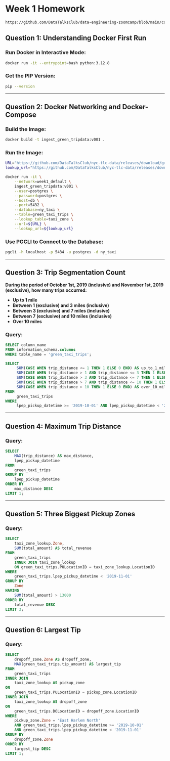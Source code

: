 # Week 1 Homework
```bash
https://github.com/DataTalksClub/data-engineering-zoomcamp/blob/main/cohorts/2025/01-docker-terraform/homework.md
```

## **Question 1: Understanding Docker First Run**

### Run Docker in Interactive Mode:
```bash
docker run -it --entrypoint=bash python:3.12.8
```

### Get the PIP Version:
```bash
pip --version
```

---

## **Question 2: Docker Networking and Docker-Compose**

### Build the Image:
```bash
docker build -t ingest_green_tripdata:v001 .
```

### Run the Image:
```bash
URL="https://github.com/DataTalksClub/nyc-tlc-data/releases/download/green/green_tripdata_2019-10.csv.gz"
lookup_url="https://github.com/DataTalksClub/nyc-tlc-data/releases/download/misc/taxi_zone_lookup.csv"

docker run -it \
    --network=week1_default \
    ingest_green_tripdata:v001 \
    --user=postgres \
    --password=postgres \
    --host=db \
    --port=5432 \
    --database=ny_taxi \
    --table=green_taxi_trips \
    --lookup_table=taxi_zone \
    --url=${URL} \
    --lookup_url=${lookup_url}
```

### Use PGCLI to Connect to the Database:
```bash
pgcli -h localhost -p 5434 -u postgres -d ny_taxi
```

---

## **Question 3: Trip Segmentation Count**

**During the period of October 1st, 2019 (inclusive) and November 1st, 2019 (exclusive), how many trips occurred:**
- **Up to 1 mile**
- **Between 1 (exclusive) and 3 miles (inclusive)**
- **Between 3 (exclusive) and 7 miles (inclusive)**
- **Between 7 (exclusive) and 10 miles (inclusive)**
- **Over 10 miles**

### Query:
```sql
SELECT column_name
FROM information_schema.columns
WHERE table_name = 'green_taxi_trips';

SELECT
     SUM(CASE WHEN trip_distance <= 1 THEN 1 ELSE 0 END) AS up_to_1_mile,
     SUM(CASE WHEN trip_distance > 1 AND trip_distance <= 3 THEN 1 ELSE 0 END) AS between_1_and_3_miles,
     SUM(CASE WHEN trip_distance > 3 AND trip_distance <= 7 THEN 1 ELSE 0 END) AS between_3_and_7_miles,
     SUM(CASE WHEN trip_distance > 7 AND trip_distance <= 10 THEN 1 ELSE 0 END) AS between_7_and_10_miles,
     SUM(CASE WHEN trip_distance > 10 THEN 1 ELSE 0 END) AS over_10_miles
FROM
     green_taxi_trips
WHERE
     lpep_pickup_datetime >= '2019-10-01' AND lpep_pickup_datetime < '2019-11-01';
```

---

## **Question 4: Maximum Trip Distance**

### Query:
```sql
SELECT 
    MAX(trip_distance) AS max_distance,
    lpep_pickup_datetime
FROM
    green_taxi_trips
GROUP BY 
    lpep_pickup_datetime
ORDER BY 
    max_distance DESC
LIMIT 1;
```

---

## **Question 5: Three Biggest Pickup Zones**

### Query:
```sql
SELECT 
    taxi_zone_lookup.Zone,
    SUM(total_amount) AS total_revenue
FROM
    green_taxi_trips
    INNER JOIN taxi_zone_lookup
    ON green_taxi_trips.PULocationID = taxi_zone_lookup.LocationID
WHERE 
    green_taxi_trips.lpep_pickup_datetime < '2019-11-01'
GROUP BY 
    Zone
HAVING 
    SUM(total_amount) > 13000
ORDER BY 
    total_revenue DESC
LIMIT 3;
```

---

## **Question 6: Largest Tip**

### Query:
```sql
SELECT 
    dropoff_zone.Zone AS dropoff_zone,
    MAX(green_taxi_trips.tip_amount) AS largest_tip
FROM 
    green_taxi_trips
INNER JOIN 
    taxi_zone_lookup AS pickup_zone
ON 
    green_taxi_trips.PULocationID = pickup_zone.LocationID
INNER JOIN 
    taxi_zone_lookup AS dropoff_zone
ON 
    green_taxi_trips.DOLocationID = dropoff_zone.LocationID
WHERE 
    pickup_zone.Zone = 'East Harlem North' 
    AND green_taxi_trips.lpep_pickup_datetime >= '2019-10-01'
    AND green_taxi_trips.lpep_pickup_datetime < '2019-11-01'
GROUP BY 
    dropoff_zone.Zone
ORDER BY 
    largest_tip DESC
LIMIT 1;
```

